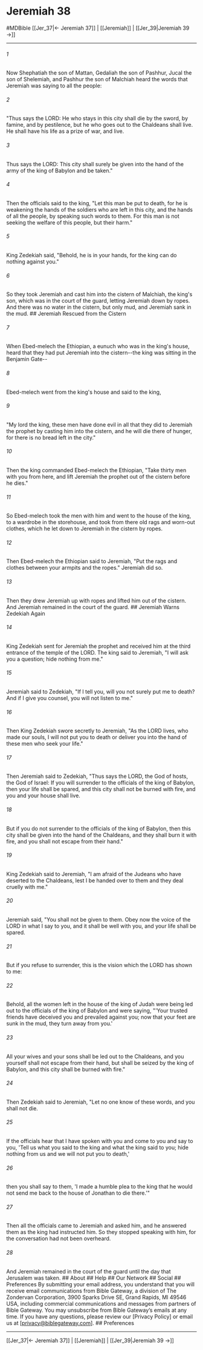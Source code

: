 # Jeremiah 38
#MDBible
[[Jer_37|← Jeremiah 37]] | [[Jeremiah]] | [[Jer_39|Jeremiah 39 →]]

***


###### 1 
Now Shephatiah the son of Mattan, Gedaliah the son of Pashhur, Jucal the son of Shelemiah, and Pashhur the son of Malchiah heard the words that Jeremiah was saying to all the people: 

###### 2 
"Thus says the LORD: He who stays in this city shall die by the sword, by famine, and by pestilence, but he who goes out to the Chaldeans shall live. He shall have his life as a prize of war, and live. 

###### 3 
Thus says the LORD: This city shall surely be given into the hand of the army of the king of Babylon and be taken." 

###### 4 
Then the officials said to the king, "Let this man be put to death, for he is weakening the hands of the soldiers who are left in this city, and the hands of all the people, by speaking such words to them. For this man is not seeking the welfare of this people, but their harm." 

###### 5 
King Zedekiah said, "Behold, he is in your hands, for the king can do nothing against you." 

###### 6 
So they took Jeremiah and cast him into the cistern of Malchiah, the king's son, which was in the court of the guard, letting Jeremiah down by ropes. And there was no water in the cistern, but only mud, and Jeremiah sank in the mud. ## Jeremiah Rescued from the Cistern 

###### 7 
When Ebed-melech the Ethiopian, a eunuch who was in the king's house, heard that they had put Jeremiah into the cistern--the king was sitting in the Benjamin Gate-- 

###### 8 
Ebed-melech went from the king's house and said to the king, 

###### 9 
"My lord the king, these men have done evil in all that they did to Jeremiah the prophet by casting him into the cistern, and he will die there of hunger, for there is no bread left in the city." 

###### 10 
Then the king commanded Ebed-melech the Ethiopian, "Take thirty men with you from here, and lift Jeremiah the prophet out of the cistern before he dies." 

###### 11 
So Ebed-melech took the men with him and went to the house of the king, to a wardrobe in the storehouse, and took from there old rags and worn-out clothes, which he let down to Jeremiah in the cistern by ropes. 

###### 12 
Then Ebed-melech the Ethiopian said to Jeremiah, "Put the rags and clothes between your armpits and the ropes." Jeremiah did so. 

###### 13 
Then they drew Jeremiah up with ropes and lifted him out of the cistern. And Jeremiah remained in the court of the guard. ## Jeremiah Warns Zedekiah Again 

###### 14 
King Zedekiah sent for Jeremiah the prophet and received him at the third entrance of the temple of the LORD. The king said to Jeremiah, "I will ask you a question; hide nothing from me." 

###### 15 
Jeremiah said to Zedekiah, "If I tell you, will you not surely put me to death? And if I give you counsel, you will not listen to me." 

###### 16 
Then King Zedekiah swore secretly to Jeremiah, "As the LORD lives, who made our souls, I will not put you to death or deliver you into the hand of these men who seek your life." 

###### 17 
Then Jeremiah said to Zedekiah, "Thus says the LORD, the God of hosts, the God of Israel: If you will surrender to the officials of the king of Babylon, then your life shall be spared, and this city shall not be burned with fire, and you and your house shall live. 

###### 18 
But if you do not surrender to the officials of the king of Babylon, then this city shall be given into the hand of the Chaldeans, and they shall burn it with fire, and you shall not escape from their hand." 

###### 19 
King Zedekiah said to Jeremiah, "I am afraid of the Judeans who have deserted to the Chaldeans, lest I be handed over to them and they deal cruelly with me." 

###### 20 
Jeremiah said, "You shall not be given to them. Obey now the voice of the LORD in what I say to you, and it shall be well with you, and your life shall be spared. 

###### 21 
But if you refuse to surrender, this is the vision which the LORD has shown to me: 

###### 22 
Behold, all the women left in the house of the king of Judah were being led out to the officials of the king of Babylon and were saying, "'Your trusted friends have deceived you and prevailed against you; now that your feet are sunk in the mud, they turn away from you.' 

###### 23 
All your wives and your sons shall be led out to the Chaldeans, and you yourself shall not escape from their hand, but shall be seized by the king of Babylon, and this city shall be burned with fire." 

###### 24 
Then Zedekiah said to Jeremiah, "Let no one know of these words, and you shall not die. 

###### 25 
If the officials hear that I have spoken with you and come to you and say to you, 'Tell us what you said to the king and what the king said to you; hide nothing from us and we will not put you to death,' 

###### 26 
then you shall say to them, 'I made a humble plea to the king that he would not send me back to the house of Jonathan to die there.'" 

###### 27 
Then all the officials came to Jeremiah and asked him, and he answered them as the king had instructed him. So they stopped speaking with him, for the conversation had not been overheard. 

###### 28 
And Jeremiah remained in the court of the guard until the day that Jerusalem was taken. ## About ## Help ## Our Network ## Social ## Preferences By submitting your email address, you understand that you will receive email communications from Bible Gateway, a division of The Zondervan Corporation, 3900 Sparks Drive SE, Grand Rapids, MI 49546 USA, including commercial communications and messages from partners of Bible Gateway. You may unsubscribe from Bible Gateway&rsquo;s emails at any time. If you have any questions, please review our [Privacy Policy] or email us at [privacy@biblegateway.com]. ## Preferences

***

[[Jer_37|← Jeremiah 37]] | [[Jeremiah]] | [[Jer_39|Jeremiah 39 →]]
